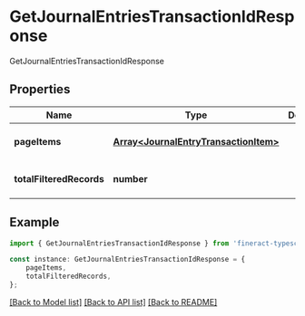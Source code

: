 # GetJournalEntriesTransactionIdResponse

GetJournalEntriesTransactionIdResponse

## Properties

Name | Type | Description | Notes
------------ | ------------- | ------------- | -------------
**pageItems** | [**Array&lt;JournalEntryTransactionItem&gt;**](JournalEntryTransactionItem.md) |  | [optional] [default to undefined]
**totalFilteredRecords** | **number** |  | [optional] [default to undefined]

## Example

```typescript
import { GetJournalEntriesTransactionIdResponse } from 'fineract-typescript-client';

const instance: GetJournalEntriesTransactionIdResponse = {
    pageItems,
    totalFilteredRecords,
};
```

[[Back to Model list]](../README.md#documentation-for-models) [[Back to API list]](../README.md#documentation-for-api-endpoints) [[Back to README]](../README.md)
